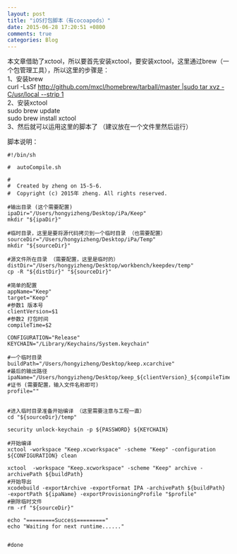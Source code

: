 ```yaml
---
layout: post
title: "iOS打包脚本（有cocoapods）"
date: 2015-06-28 17:20:51 +0800
comments: true
categories: Blog
---
```

本文章借助了xctool，所以要首先安装xctool，要安装xctool，这里通过brew（一个包管理工具），所以这里的步骤是：<br>
1、安装brew <br>
curl -LsSf http://github.com/mxcl/homebrew/tarball/master |sudo tar xvz -C/usr/local --strip 1 <br>
2、安装xctool <br>
      sudo brew update <br>
      sudo brew install xctool <br> 
3、然后就可以运用这里的脚本了 （建议放在一个文件里然后运行）

<h>
脚本说明：<br>

	#!/bin/sh

	#  autoCompile.sh

	#
	#  Created by zheng on 15-5-6.
	#  Copyright (c) 2015年 zheng. All rights reserved.

	#输出目录 (这个需要配置)
	ipaDir="/Users/hongyizheng/Desktop/iPa/Keep"
	mkdir "${ipaDir}"

	#临时目录，这里是要将源代码拷贝到一个临时目录 （也需要配置）
	sourceDir="/Users/hongyizheng/Desktop/iPa/Temp"
	mkdir "${sourceDir}"

	#源文件所在目录 （需要配置，这里是临时的）
	distDir="/Users/hongyizheng/Desktop/workbench/keepdev/temp"
	cp -R "${distDir}" "${sourceDir}"

	#简单的配置
	appName="Keep"
	target="Keep"
	#参数1 版本号
	clientVersion=$1
	#参数2 打包时间
	compileTime=$2

	CONFIGURATION="Release"
	KEYCHAIN="/Library/Keychains/System.keychain"

	#一个临时目录
	buildPath="/Users/hongyizheng/Desktop/keep.xcarchive"
	#最后的输出路径
	ipaName="/Users/hongyizheng/Desktop/keep_${clientVersion}_${compileTime}.ipa"
	#证书 (需要配置，输入文件名称即可)
	profile=""


	#进入临时目录准备开始编译 （这里需要注意与工程一直）
	cd "${sourceDir}/temp"

	security unlock-keychain -p ${PASSWORD} ${KEYCHAIN}

	#开始编译
	xctool -workspace "Keep.xcworkspace" -scheme "Keep" -configuration ${CONFIGURATION} clean

	xctool  -workspace "Keep.xcworkspace" -scheme "Keep" archive -archivePath ${buildPath}
	#开始导出
	xcodebuild -exportArchive -exportFormat IPA -archivePath ${buildPath} -exportPath ${ipaName} -exportProvisioningProfile "$profile"
	#删除临时文件
	rm -rf "${sourceDir}"

	echo "=========Success========="
	echo "Waiting for next runtime......"


	#done
